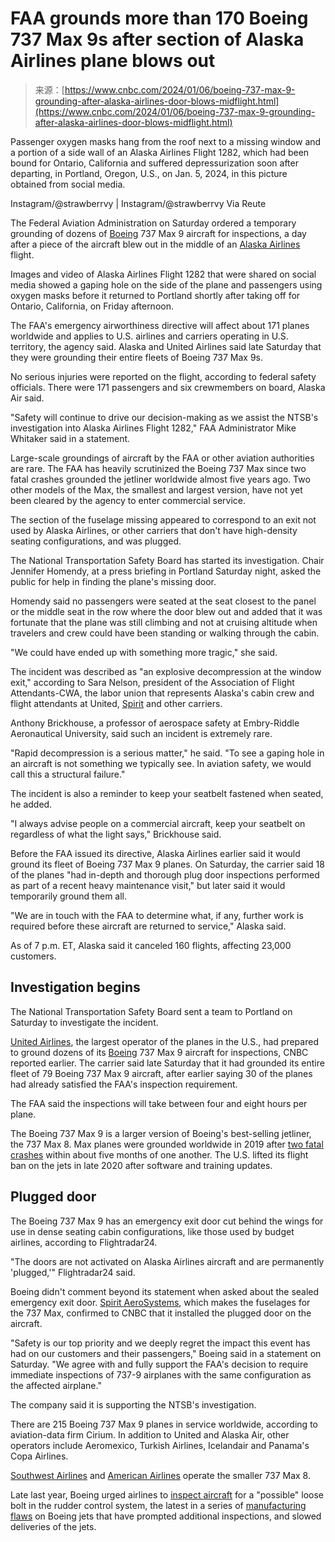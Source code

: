 <!--yml
category: 未分类
date: 2024-05-27 14:33:06
-->

# FAA grounds more than 170 Boeing 737 Max 9s after section of Alaska Airlines plane blows out

> 来源：[https://www.cnbc.com/2024/01/06/boeing-737-max-9-grounding-after-alaska-airlines-door-blows-midflight.html](https://www.cnbc.com/2024/01/06/boeing-737-max-9-grounding-after-alaska-airlines-door-blows-midflight.html)

 Passenger oxygen masks hang from the roof next to a missing window and a portion of a side wall of an Alaska Airlines Flight 1282, which had been bound for Ontario, California and suffered depressurization soon after departing, in Portland, Oregon, U.S., on Jan. 5, 2024, in this picture obtained from social media.

Instagram/@strawberrvy | Instagram/@strawberrvy Via Reute

The Federal Aviation Administration on Saturday ordered a temporary grounding of dozens of [Boeing](/quotes/BA/) 737 Max 9 aircraft for inspections, a day after a piece of the aircraft blew out in the middle of an [Alaska Airlines](/quotes/ALK/) flight.

Images and video of Alaska Airlines Flight 1282 that were shared on social media showed a gaping hole on the side of the plane and passengers using oxygen masks before it returned to Portland shortly after taking off for Ontario, California, on Friday afternoon.

The FAA's emergency airworthiness directive will affect about 171 planes worldwide and applies to U.S. airlines and carriers operating in U.S. territory, the agency said. Alaska and United Airlines said late Saturday that they were grounding their entire fleets of Boeing 737 Max 9s.

No serious injuries were reported on the flight, according to federal safety officials. There were 171 passengers and six crewmembers on board, Alaska Air said.

"Safety will continue to drive our decision-making as we assist the NTSB's investigation into Alaska Airlines Flight 1282," FAA Administrator Mike Whitaker said in a statement.

Large-scale groundings of aircraft by the FAA or other aviation authorities are rare. The FAA has heavily scrutinized the Boeing 737 Max since two fatal crashes grounded the jetliner worldwide almost five years ago. Two other models of the Max, the smallest and largest version, have not yet been cleared by the agency to enter commercial service.

The section of the fuselage missing appeared to correspond to an exit not used by Alaska Airlines, or other carriers that don't have high-density seating configurations, and was plugged.

The National Transportation Safety Board has started its investigation. Chair Jennifer Homendy, at a press briefing in Portland Saturday night, asked the public for help in finding the plane's missing door.

Homendy said no passengers were seated at the seat closest to the panel or the middle seat in the row where the door blew out and added that it was fortunate that the plane was still climbing and not at cruising altitude when travelers and crew could have been standing or walking through the cabin.

"We could have ended up with something more tragic," she said.

The incident was described as "an explosive decompression at the window exit," according to Sara Nelson, president of the Association of Flight Attendants-CWA, the labor union that represents Alaska's cabin crew and flight attendants at United, [Spirit](/quotes/SAVE/) and other carriers.

Anthony Brickhouse, a professor of aerospace safety at Embry-Riddle Aeronautical University, said such an incident is extremely rare.

"Rapid decompression is a serious matter," he said. "To see a gaping hole in an aircraft is not something we typically see. In aviation safety, we would call this a structural failure."

The incident is also a reminder to keep your seatbelt fastened when seated, he added.

"I always advise people on a commercial aircraft, keep your seatbelt on regardless of what the light says," Brickhouse said.

Before the FAA issued its directive, Alaska Airlines earlier said it would ground its fleet of Boeing 737 Max 9 planes. On Saturday, the carrier said 18 of the planes "had in-depth and thorough plug door inspections performed as part of a recent heavy maintenance visit," but later said it would temporarily ground them all.

"We are in touch with the FAA to determine what, if any, further work is required before these aircraft are returned to service," Alaska said.

As of 7 p.m. ET, Alaska said it canceled 160 flights, affecting 23,000 customers.

## Investigation begins

The National Transportation Safety Board sent a team to Portland on Saturday to investigate the incident.

[United Airlines](/quotes/UAL/), the largest operator of the planes in the U.S., had prepared to ground dozens of its [Boeing](/quotes/BA/) 737 Max 9 aircraft for inspections, CNBC reported earlier. The carrier said late Saturday that it had grounded its entire fleet of 79 Boeing 737 Max 9 aircraft, after earlier saying 30 of the planes had already satisfied the FAA's inspection requirement.

The FAA said the inspections will take between four and eight hours per plane.

The Boeing 737 Max 9 is a larger version of Boeing's best-selling jetliner, the 737 Max 8\. Max planes were grounded worldwide in 2019 after [two fatal crashes](https://www.cnbc.com/2019/03/17/two-boeing-737-fatal-plane-crashes-the-world-turns-on-the-faa.html) within about five months of one another. The U.S. lifted its flight ban on the jets in late 2020 after software and training updates.

## Plugged door

The Boeing 737 Max 9 has an emergency exit door cut behind the wings for use in dense seating cabin configurations, like those used by budget airlines, according to Flightradar24.

"The doors are not activated on Alaska Airlines aircraft and are permanently 'plugged,'" Flightradar24 said.

Boeing didn't comment beyond its statement when asked about the sealed emergency exit door. [Spirit AeroSystems](/quotes/SPR/), which makes the fuselages for the 737 Max, confirmed to CNBC that it installed the plugged door on the aircraft.

"Safety is our top priority and we deeply regret the impact this event has had on our customers and their passengers," Boeing said in a statement on Saturday. "We agree with and fully support the FAA's decision to require immediate inspections of 737-9 airplanes with the same configuration as the affected airplane."

The company said it is supporting the NTSB's investigation.

There are 215 Boeing 737 Max 9 planes in service worldwide, according to aviation-data firm Cirium. In addition to United and Alaska Air, other operators include Aeromexico, Turkish Airlines, Icelandair and Panama's Copa Airlines.

[Southwest Airlines](/quotes/LUV/) and [American Airlines](/quotes/AAL/) operate the smaller 737 Max 8.

Late last year, Boeing urged airlines to [inspect aircraft](https://www.cnbc.com/2023/12/28/boeing-urges-inspections-of-737-max-planes-for-possible-loose-bolt.html) for a "possible" loose bolt in the rudder control system, the latest in a series of [manufacturing flaws](https://www.cnbc.com/2023/08/23/boeing-says-a-new-737-max-flaw-will-slow-airplane-deliveries.html) on Boeing jets that have prompted additional inspections, and slowed deliveries of the jets.